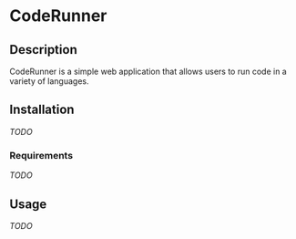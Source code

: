 # CodeRunner

## Description

CodeRunner is a simple web application that allows users to run code in a variety of languages.

## Installation

_TODO_

### Requirements

_TODO_

## Usage

_TODO_
